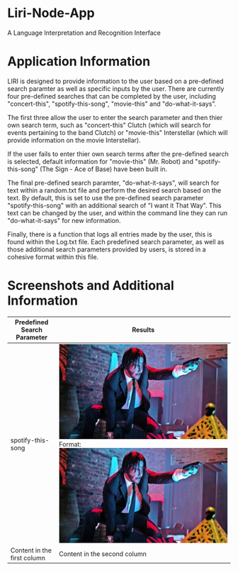 # Liri-Node-App
A Language Interpretation and Recognition Interface

# Application Information
LIRI is designed to provide information to the user based on a pre-defined search paramter as well as specific inputs by the user. There are currently four pre-defined searches that can be completed by the user, including "concert-this", "spotify-this-song", "movie-this" and "do-what-it-says". 

The first three allow the user to enter the search parameter and then thier own search term, such as "concert-this" Clutch (which will search for events pertaining to the band Clutch) or "movie-this" Interstellar (which will provide information on the movie Interstellar).

If the user fails to enter thier own search terms after the pre-defined search is selected, default information for "movie-this" (Mr. Robot) and "spotify-this-song" (The Sign - Ace of Base) have been built in.

The final pre-defined search paramter, "do-what-it-says", will search for text within a random.txt file and perform the desired search based on the text. By default, this is set to use the pre-defined search parameter "spotify-this-song" with an additional search of "I want it That Way". This text can be changed by the user, and within the command line they can run "do-what-it-says" for new information.

Finally, there is a function that logs all entries made by the user, this is found within the Log.txt file. Each predefined search parameter, as well as those additional search parameters provided by users, is stored in a cohesive format within this file. 

# Screenshots and Additional Information

Predefined Search Parameter | Results
------------ | -------------
spotify-this-song| ![John Wick](/john-wick-club-scene-screengrab.jpg)Format: ![Alt Text](/john-wick-club-scene-screengrab.jpg)
Content in the first column | Content in the second column